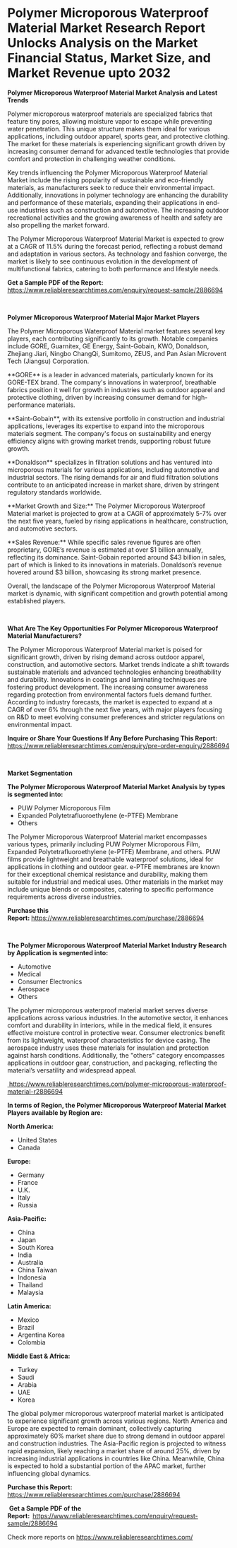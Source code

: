 <p><h1>Polymer Microporous Waterproof Material Market Research Report Unlocks Analysis on the Market Financial Status, Market Size, and Market Revenue upto 2032</h1></p><p><strong>Polymer Microporous Waterproof Material Market Analysis and Latest Trends</strong></p>
<p><p>Polymer microporous waterproof materials are specialized fabrics that feature tiny pores, allowing moisture vapor to escape while preventing water penetration. This unique structure makes them ideal for various applications, including outdoor apparel, sports gear, and protective clothing. The market for these materials is experiencing significant growth driven by increasing consumer demand for advanced textile technologies that provide comfort and protection in challenging weather conditions. </p><p>Key trends influencing the Polymer Microporous Waterproof Material Market include the rising popularity of sustainable and eco-friendly materials, as manufacturers seek to reduce their environmental impact. Additionally, innovations in polymer technology are enhancing the durability and performance of these materials, expanding their applications in end-use industries such as construction and automotive. The increasing outdoor recreational activities and the growing awareness of health and safety are also propelling the market forward.</p><p>The Polymer Microporous Waterproof Material Market is expected to grow at a CAGR of 11.5% during the forecast period, reflecting a robust demand and adaptation in various sectors. As technology and fashion converge, the market is likely to see continuous evolution in the development of multifunctional fabrics, catering to both performance and lifestyle needs.</p></p>
<p><strong>Get a Sample PDF of the Report:&nbsp;</strong> <a href="https://www.reliableresearchtimes.com/enquiry/request-sample/2886694?utm_campaign=2273&utm_medium=2&utm_source=Github&utm_content=ia&utm_term=13032025&utm_id=polymer-microporous-waterproof-material">https://www.reliableresearchtimes.com/enquiry/request-sample/2886694</a></p>
<p>&nbsp;</p>
<p><strong>Polymer Microporous Waterproof Material Major Market Players</strong></p>
<p><p>The Polymer Microporous Waterproof Material market features several key players, each contributing significantly to its growth. Notable companies include GORE, Guarnitex, GE Energy, Saint-Gobain, KWO, Donaldson, Zhejiang Jiari, Ningbo ChangQi, Sumitomo, ZEUS, and Pan Asian Microvent Tech (Jiangsu) Corporation. </p><p>**GORE** is a leader in advanced materials, particularly known for its GORE-TEX brand. The company's innovations in waterproof, breathable fabrics position it well for growth in industries such as outdoor apparel and protective clothing, driven by increasing consumer demand for high-performance materials.</p><p>**Saint-Gobain**, with its extensive portfolio in construction and industrial applications, leverages its expertise to expand into the microporous materials segment. The company's focus on sustainability and energy efficiency aligns with growing market trends, supporting robust future growth.</p><p>**Donaldson** specializes in filtration solutions and has ventured into microporous materials for various applications, including automotive and industrial sectors. The rising demands for air and fluid filtration solutions contribute to an anticipated increase in market share, driven by stringent regulatory standards worldwide.</p><p>**Market Growth and Size:** The Polymer Microporous Waterproof Material market is projected to grow at a CAGR of approximately 5-7% over the next five years, fueled by rising applications in healthcare, construction, and automotive sectors. </p><p>**Sales Revenue:** While specific sales revenue figures are often proprietary, GORE’s revenue is estimated at over $1 billion annually, reflecting its dominance. Saint-Gobain reported around $43 billion in sales, part of which is linked to its innovations in materials. Donaldson’s revenue hovered around $3 billion, showcasing its strong market presence.</p><p>Overall, the landscape of the Polymer Microporous Waterproof Material market is dynamic, with significant competition and growth potential among established players.</p></p>
<p>&nbsp;</p>
<p><strong>What Are The Key Opportunities For Polymer Microporous Waterproof Material Manufacturers?</strong></p>
<p><p>The Polymer Microporous Waterproof Material market is poised for significant growth, driven by rising demand across outdoor apparel, construction, and automotive sectors. Market trends indicate a shift towards sustainable materials and advanced technologies enhancing breathability and durability. Innovations in coatings and laminating techniques are fostering product development. The increasing consumer awareness regarding protection from environmental factors fuels demand further. According to industry forecasts, the market is expected to expand at a CAGR of over 6% through the next five years, with major players focusing on R&D to meet evolving consumer preferences and stricter regulations on environmental impact.</p></p>
<p><strong>Inquire or Share Your Questions If Any Before Purchasing This Report:</strong> <a href="https://www.reliableresearchtimes.com/enquiry/pre-order-enquiry/2886694?utm_campaign=2273&utm_medium=2&utm_source=Github&utm_content=ia&utm_term=13032025&utm_id=polymer-microporous-waterproof-material">https://www.reliableresearchtimes.com/enquiry/pre-order-enquiry/2886694</a></p>
<p>&nbsp;</p>
<p><strong>Market Segmentation</strong></p>
<p><strong>The Polymer Microporous Waterproof Material Market Analysis by types is segmented into:</strong></p>
<p><ul><li>PUW Polymer Microporous Film</li><li>Expanded Polytetrafluoroethylene (e-PTFE) Membrane</li><li>Others</li></ul></p>
<p><p>The Polymer Microporous Waterproof Material market encompasses various types, primarily including PUW Polymer Microporous Film, Expanded Polytetrafluoroethylene (e-PTFE) Membrane, and others. PUW films provide lightweight and breathable waterproof solutions, ideal for applications in clothing and outdoor gear. e-PTFE membranes are known for their exceptional chemical resistance and durability, making them suitable for industrial and medical uses. Other materials in the market may include unique blends or composites, catering to specific performance requirements across diverse industries.</p></p>
<p><strong>Purchase this Report:&nbsp;</strong><a href="https://www.reliableresearchtimes.com/purchase/2886694?utm_campaign=2273&utm_medium=2&utm_source=Github&utm_content=ia&utm_term=13032025&utm_id=polymer-microporous-waterproof-material">https://www.reliableresearchtimes.com/purchase/2886694</a></p>
<p>&nbsp;</p>
<p><strong>The Polymer Microporous Waterproof Material Market Industry Research by Application is segmented into:</strong></p>
<p><ul><li>Automotive</li><li>Medical</li><li>Consumer Electronics</li><li>Aerospace</li><li>Others</li></ul></p>
<p><p>The polymer microporous waterproof material market serves diverse applications across various industries. In the automotive sector, it enhances comfort and durability in interiors, while in the medical field, it ensures effective moisture control in protective wear. Consumer electronics benefit from its lightweight, waterproof characteristics for device casing. The aerospace industry uses these materials for insulation and protection against harsh conditions. Additionally, the "others" category encompasses applications in outdoor gear, construction, and packaging, reflecting the material’s versatility and widespread appeal.</p></p>
<p><a href="https://www.reliableresearchtimes.com/polymer-microporous-waterproof-material-r2886694?utm_campaign=2273&utm_medium=2&utm_source=Github&utm_content=ia&utm_term=13032025&utm_id=polymer-microporous-waterproof-material">&nbsp;https://www.reliableresearchtimes.com/polymer-microporous-waterproof-material-r2886694</a></p>
<p><strong>In terms of Region, the Polymer Microporous Waterproof Material Market Players available by Region are:</strong></p>
<p>
    <p> <strong> North America: </strong>
        <ul>
            <li>United States</li>
            <li>Canada</li>
        </ul>
        </p> 
    <p> <strong> Europe: </strong>
        <ul>
            <li>Germany</li>
            <li>France</li>
            <li>U.K.</li>
            <li>Italy</li>
            <li>Russia</li>
        </ul>
        </p> 
    <p> <strong> Asia-Pacific: </strong>
        <ul>
            <li>China</li>
            <li>Japan</li>
            <li>South Korea</li>
            <li>India</li>
            <li>Australia</li>
            <li>China Taiwan</li>
            <li>Indonesia</li>
            <li>Thailand</li>
            <li>Malaysia</li>
        </ul>
        </p> 
    <p> <strong> Latin America: </strong>
        <ul>
            <li>Mexico</li>
            <li>Brazil</li>
            <li>Argentina Korea</li>
            <li>Colombia</li>
        </ul>
        </p> 
    <p> <strong> Middle East & Africa: </strong>
        <ul>
            <li>Turkey</li>
            <li>Saudi</li>
            <li>Arabia</li>
            <li>UAE</li>
            <li>Korea</li>
        </ul>
    </p>
    </p>
<p><p>The global polymer microporous waterproof material market is anticipated to experience significant growth across various regions. North America and Europe are expected to remain dominant, collectively capturing approximately 60% market share due to strong demand in outdoor apparel and construction industries. The Asia-Pacific region is projected to witness rapid expansion, likely reaching a market share of around 25%, driven by increasing industrial applications in countries like China. Meanwhile, China is expected to hold a substantial portion of the APAC market, further influencing global dynamics.</p></p>
<p><strong>Purchase this Report: </strong><a href="https://www.reliableresearchtimes.com/purchase/2886694?utm_campaign=2273&utm_medium=2&utm_source=Github&utm_content=ia&utm_term=13032025&utm_id=polymer-microporous-waterproof-material">https://www.reliableresearchtimes.com/purchase/2886694</a></p>
<p>&nbsp;<strong>Get a Sample PDF of the Report:&nbsp;&nbsp;</strong><a href="https://www.reliableresearchtimes.com/enquiry/request-sample/2886694?utm_campaign=2273&utm_medium=2&utm_source=Github&utm_content=ia&utm_term=13032025&utm_id=polymer-microporous-waterproof-material">https://www.reliableresearchtimes.com/enquiry/request-sample/2886694</a></p>
<p><strong></strong></p>
<p>Check more reports on <a href="https://www.reliableresearchtimes.com/?utm_campaign=2273&utm_medium=2&utm_source=Github&utm_content=ia&utm_term=13032025&utm_id=polymer-microporous-waterproof-material">https://www.reliableresearchtimes.com/</a></p>